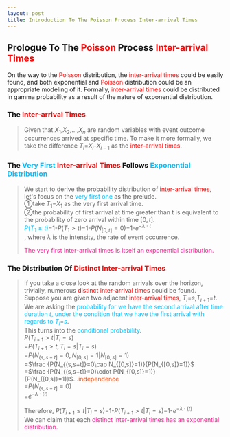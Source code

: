 ```yaml
---
layout: post
title: Introduction To The Poisson Process Inter-arrival Times
---
```


## Prologue To The <font color="Red">Poisson</font> Process <font color="Red">Inter-arrival Times</font>
<p class="message">
On the way to the <font color="Red">Poisson</font> distribution, the <font color="Red">inter-arrival times</font> could be easily found, and both exponential and <font color="Red">Poisson</font> distribution could be an appropriate modeling of it.  Formally, <font color="Red">inter-arrival times</font> could be distributed in gamma probability as a result of the nature of exponential distribution.  
</p>

### The <font color="Red">Inter-arrival Times</font>
>Given that $X_{1}$,$X_{2}$,...,$X_{n}$ are random variables with event outcome occurrences arrived at specific time.  To make it more formally, we take the difference $T_{i}$=$X_{i}$-$X_{i-1}$ as the <font color="Red">inter-arrival times</font>.  

### The <font color="DeepSkyBlue">Very First</font> <font color="Red">Inter-arrival Times</font> Follows <font color="DeepSkyBlue">Exponential Distribution</font>
>We start to derive the probability distribution of <font color="Red">inter-arrival times</font>, let's focus on the <font color="DeepSkyBlue">very first one</font> as the prelude.  
>&#10112;take $T_{1}$=$X_{1}$ as the very first arrival time.  
>&#10113;the probability of first arrival at time greater than t is equivalent to the probability of zero arrival within time $[0,t]$.  
><font color="DeepSkyBlue">$P(T_{1}\le t)$</font>=1-$P(T_{1}>t)$=1-$P(N_{[0,t]}=0)$=1-$e^{-\lambda\cdot t}$  
>, where $\lambda$ is the intensity, the rate of event occurrence.  
>
><font color="DeepPink">The very first inter-arrival times is itself an exponential distribution.</font>  

### The Distribution Of <font color="Red">Distinct Inter-arrival Times</font>
>If you take a close look at the random arrivals over the horizon, trivially, numerous <font color="Red">distinct inter-arrival times</font> could be found.  
>Suppose you are given two adjacent <font color="Red">inter-arrival times</font>, $T_{i}$=$s$,$T_{i+1}$=$t$.  We are asking the <font color="DeepSkyBlue">probability for we have the second arrival after time duration $t$, under the condition that we have the first arrival with regards to $T_{i}$=$s$</font>.  
>This turns into the <font color="DeepSkyBlue">conditional probability</font>.  
>$P(T_{i+1}>t|T_{i}=s)$  
>=$P(T_{i+1}>t,T_{i}=s|T_{i}=s)$  
>=$P(N_{(s,s+t]}=0,N_{[0,s]}=1|N_{[0,s]}=1)$  
>=$\frac {P(N_{(s,s+t]}=0\cap N_{[0,s]}=1)}{P(N_{[0,s]}=1)}$  
>=$\frac {P(N_{(s,s+t]}=0)\cdot P(N_{[0,s]}=1)}{P(N_{[0,s]}=1)}$...<font color="OrangeRed">independence</font>  
>=$P(N_{(s,s+t]}=0)$  
>=$e^{-\lambda\cdot(t)}$  
>
>Therefore, $P(T_{i+1}\le t|T_{i}=s)$=1-$P(T_{i+1}>t|T_{i}=s)$=1-$e^{-\lambda\cdot(t)}$  
>We can claim that each <font color="DeepPink">distinct inter-arrival times has an exponential distribution.</font>  

<!-- Γ -->
<!-- \frac{\Gamma(k + n)}{\Gamma(n)} \frac{1}{r^k}  -->
<!-- \mbox{\large$\vert$}\nolimits_0^\infty -->
<!-- \vert_0^\infty -->
<!-- &prime; ′ -->
<!-- &Prime; ″ -->
<!-- $E\lbrack X\rbrack$ -->
<!-- \overline{X_n} -->
<!-- \frac{{\overline {X_n}}-\mu}{S/\sqrt n} -->
<!-- \lim_{t\rightarrow\infty} -->

<!-- Notes -->
<!-- <font color="OrangeRed">items, verb, to make it the focus</font> -->
<!-- <font color="Red">KKT</font> -->
<!-- <font color="Red">SMO heuristics</font> -->
<!-- <font color="Red">F</font> distribution -->
<!-- <font color="Red">t</font> distribution -->
<!-- <font color="DeepSkyBlue">suggested item, soft item</font> -->
<!-- <font color="RoyalBlue">old alpha, quiz, example</font> -->
<!-- <font color="Green">new alpha</font> -->

<!-- <font color="DeepPink">positive conclusion, finding</font> -->
<!-- <font color="RosyBrown">negative conclusion, finding</font> -->

<!-- <font color="#00ADAD">policy</font> -->
<!-- <font color="#6100A8">full observable</font> -->
<!-- <font color="#FFAC12">partial observable</font> -->
<!-- <font color="#EB00EB">stochastic</font> -->
<!-- <font color="#8400E6">state transition</font> -->
<!-- <font color="#D600D6">discount factor gamma $\gamma$</font> -->
<!-- <font color="#D600D6">$V(S)$</font> -->
<!-- <font color="#9300FF">immediate reward R(S)</font> -->

<!-- https://www.medcalc.org/manual/gamma_distribution_functions.php -->
<!-- https://www.statlect.com/probability-distributions/student-t-distribution#hid5 -->